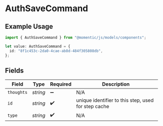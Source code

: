 # AuthSaveCommand

## Example Usage

```typescript
import { AuthSaveCommand } from "@momentic/js/models/components";

let value: AuthSaveCommand = {
  id: "8f1c453c-2da0-4cae-ab8d-484f305808db",
};
```

## Fields

| Field                                               | Type                                                | Required                                            | Description                                         |
| --------------------------------------------------- | --------------------------------------------------- | --------------------------------------------------- | --------------------------------------------------- |
| `thoughts`                                          | *string*                                            | :heavy_minus_sign:                                  | N/A                                                 |
| `id`                                                | *string*                                            | :heavy_check_mark:                                  | unique identifier to this step, used for step cache |
| `type`                                              | *string*                                            | :heavy_check_mark:                                  | N/A                                                 |